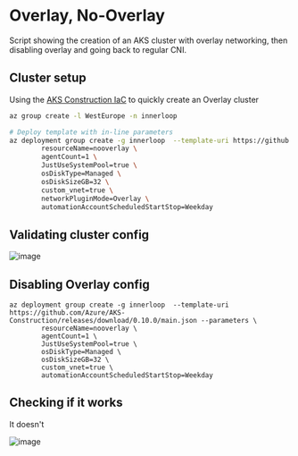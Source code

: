# Overlay, No-Overlay

Script showing the creation of an AKS cluster with overlay networking, then disabling overlay and going back to regular CNI.

## Cluster setup

Using the [AKS Construction IaC](https://azure.github.io/AKS-Construction/?env=Dev&net.networkPluginMode=true&net.vnetAksSubnetAddressPrefix=10.240.0.0%2F24&net.podCidr=10.244.0.0%2F16&secure=low&ops=none&deploy.rg=innerloop&deploy.clusterName=nooverlay&net.vnet_opt=custom) to quickly create an Overlay cluster

```bash
az group create -l WestEurope -n innerloop

# Deploy template with in-line parameters
az deployment group create -g innerloop  --template-uri https://github.com/Azure/AKS-Construction/releases/download/0.10.0/main.json --parameters \
        resourceName=nooverlay \
        agentCount=1 \
        JustUseSystemPool=true \
        osDiskType=Managed \
        osDiskSizeGB=32 \
        custom_vnet=true \
        networkPluginMode=Overlay \
        automationAccountScheduledStartStop=Weekday
```

## Validating cluster config

![image](https://github.com/Gordonby/Snippets/assets/17914476/92a2451c-3b30-432a-bd3e-3ceeb001243c)

## Disabling Overlay config

```bicep
az deployment group create -g innerloop  --template-uri https://github.com/Azure/AKS-Construction/releases/download/0.10.0/main.json --parameters \
        resourceName=nooverlay \
        agentCount=1 \
        JustUseSystemPool=true \
        osDiskType=Managed \
        osDiskSizeGB=32 \
        custom_vnet=true \
        automationAccountScheduledStartStop=Weekday
```

## Checking if it works

It doesn't

![image](https://github.com/Gordonby/Snippets/assets/17914476/17982f45-581f-4838-a364-eac6883ad8f5)
